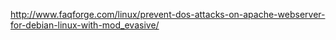 
http://www.faqforge.com/linux/prevent-dos-attacks-on-apache-webserver-for-debian-linux-with-mod_evasive/
